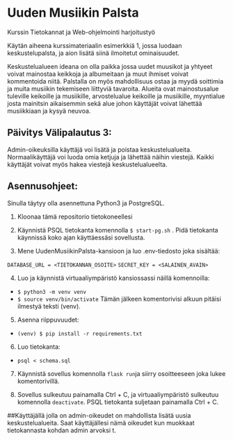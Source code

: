 # Uuden Musiikin Palsta
Kurssin Tietokannat ja Web-ohjelmointi harjoitustyö

Käytän aiheena kurssimateriaalin esimerkkiä 1, jossa luodaan keskustelupalsta, ja aion lisätä siinä ilmoitetut ominaisuudet.

Keskustelualueen ideana on olla paikka jossa uudet muusikot ja yhtyeet voivat mainostaa keikkoja ja albumeitaan ja muut ihmiset voivat kommentoida
niitä. Palstalla on myös mahdollisuus ostaa ja myydä soittimia ja muita musiikin tekemiseen liittyviä tavaroita. Alueita ovat mainostusalue tuleville keikoille 
ja musiikille, arvostelualue keikoille ja musiikille, myyntialue josta mainitsin aikaisemmin sekä alue johon käyttäjät voivat lähettää musiikkiaan ja kysyä neuvoa.

## Päivitys Välipalautus 3:

Admin-oikeuksilla käyttäjä voi lisätä ja poistaa keskustelualueita. Normaalikäyttäjä voi luoda omia ketjuja ja lähettää näihin viestejä. Kaikki käyttäjät voivat myös hakea viestejä keskustelualueelta.

## Asennusohjeet:

Sinulla täytyy olla asennettuna Python3 ja PostgreSQL.

1. Kloonaa tämä repositorio tietokoneellesi

2. Käynnistä PSQL tietokanta komennolla `$ start-pg.sh` . Pidä tietokanta käynnissä koko ajan käyttäessäsi sovellusta.

3. Mene UudenMusiikinPalsta-kansioon ja luo .env-tiedosto joka sisältää:

`DATABASE_URL = <TIETOKANNAN_OSOITE>`
`SECRET_KEY = <SALAINEN_AVAIN>`

4. Luo ja käynnistä virtuaaliympäristö kansiossassi näillä komennoilla:
- `$ python3 -m venv venv`
- `$ source venv/bin/activate`
Tämän jälkeen komentorivisi alkuun pitäisi ilmestyä teksti (venv). 

5. Asenna riippuvuudet:
- `(venv) $ pip install -r requirements.txt`

6. Luo tietokanta:
- `psql < schema.sql`

7. Käynnistä sovellus komennolla `flask run`ja siirry osoitteeseen joka lukee komentorivillä.

8. Sovellus sulkeutuu painamalla Ctrl + C, ja virtuaaliympäristö sulkeutuu komennolla `deactivate`. PSQL tietokanta suljetaan painamalla Ctrl + C.

##Käyttäjällä jolla on admin-oikeudet on mahdollista lisätä uusia keskustelualueita. Saat käyttäjällesi nämä oikeudet kun muokkaat tietokannasta kohdan admin arvoksi t. 
